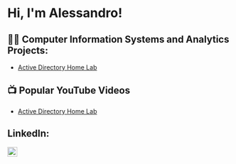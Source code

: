 <h1>Hi, I'm Alessandro! </h1>

<h2>👨‍💻 Computer Information Systems and Analytics Projects:</h2>

- [Active Directory Home Lab](https://github.com/joshmadakor1/EncrypterPOC)


<h2>📺 Popular YouTube Videos</h2>

- [Active Directory Home Lab](https://www.youtube.com/watch?v=a83ASGn_V_s)

<h2> LinkedIn:</h2>

[<img align="left" alt="JoshMadakor | LinkedIn" width="22px" src="https://cdn.jsdelivr.net/npm/simple-icons@v3/icons/linkedin.svg" />][linkedin]

[linkedin]: https://www.linkedin.com/in/alessandro-alvarado-8b5457325/

<!--
**joshmadakor1/joshmadakor1** is a ✨ _special_ ✨ repository because its `README.md` (this file) appears on your GitHub profile.

Here are some ideas to get you started:

- 🔭 I’m currently working on ...
- 🌱 I’m currently learning ...
- 👯 I’m looking to collaborate on ...
- 🤔 I’m looking for help with ...
- 💬 Ask me about ...
- 📫 How to reach me: ...
- 😄 Pronouns: ...
- ⚡ Fun fact: ...
-->
